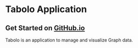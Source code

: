 # Tabolo Application

## Get Started on [GitHub.io](https://wang-x-xia.github.io/tabolo-app/)

Tabolo is an application to manage and visualize Graph data.
